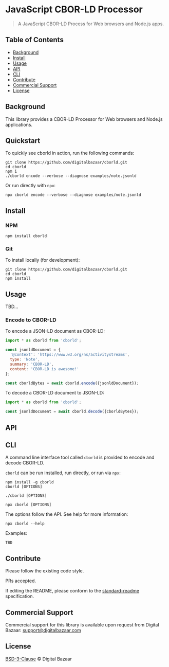 # JavaScript CBOR-LD Processor

> A JavaScript CBOR-LD Process for Web browsers and Node.js apps.

## Table of Contents

- [Background](#background)
- [Install](#install)
- [Usage](#usage)
- [API](#api)
- [CLI](#cli)
- [Contribute](#contribute)
- [Commercial Support](#commercial-support)
- [License](#license)

## Background

This library provides a CBOR-LD Processor for Web browsers and Node.js
applications.

## Quickstart

To quickly see cborld in action, run the following commands:

```
git clone https://github.com/digitalbazaar/cborld.git
cd cborld
npm i
./cborld encode --verbose --diagnose examples/note.jsonld
```

Or run directly with `npx`:
```
npx cborld encode --verbose --diagnose examples/note.jsonld
```
## Install

### NPM

```
npm install cborld
```

### Git

To install locally (for development):

```
git clone https://github.com/digitalbazaar/cborld.git
cd cborld
npm install
```

## Usage

TBD...

### Encode to CBOR-LD

To encode a JSON-LD document as CBOR-LD:

```js
import * as cborld from 'cborld';

const jsonldDocument = {
  '@context': 'https://www.w3.org/ns/activitystreams',
  type: 'Note',
  summary: 'CBOR-LD',
  content: 'CBOR-LD is awesome!'
};

const cborldBytes = await cborld.encode({jsonldDocument});
```

To decode a CBOR-LD document to JSON-LD:

```js
import * as cborld from 'cborld';

const jsonldDocument = await cborld.decode({cborldBytes});
```

## API


## CLI

A command line interface tool called `cborld` is provided to encode and decode
CBOR-LD.

`cborld` can be run installed, run directly, or run via `npx`:

```
npm install -g cborld
cborld [OPTIONS]
```
```
./cborld [OPTIONS]
```
```
npx cborld [OPTIONS]
```

The options follow the API. See help for more information:

```
npx cborld --help
```

Examples:

```
TBD
```

## Contribute

Please follow the existing code style.

PRs accepted.

If editing the README, please conform to the
[standard-readme](https://github.com/RichardLitt/standard-readme) specification.

## Commercial Support

Commercial support for this library is available upon request from
Digital Bazaar: support@digitalbazaar.com

## License

[BSD-3-Clause](LICENSE.md) © Digital Bazaar
